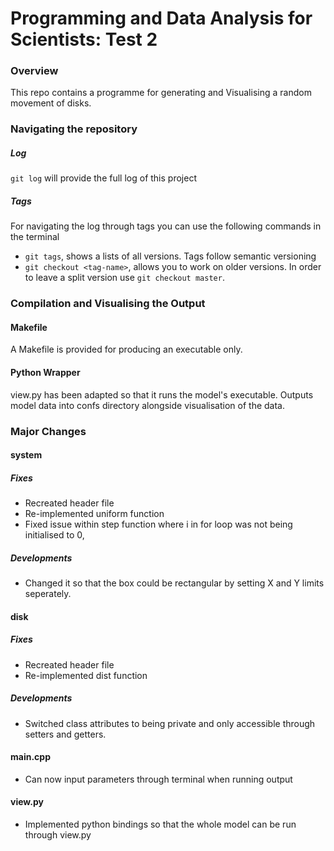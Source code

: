 # Programming and Data Analysis for Scientists: Test 2
### Overview
This repo contains a programme for generating and Visualising a random movement of disks.
### Navigating the repository
##### Log
``git log`` will provide the full log of this project
##### Tags
For navigating the log through tags you can use the following commands in the terminal
- ``git tags``, shows a lists of all versions. Tags follow semantic versioning
- ``git checkout <tag-name>``, allows you to work on older versions. In order to leave a split version use ``git checkout master``.
### Compilation and Visualising the Output

#### Makefile
A Makefile is provided for producing an executable only.
#### Python Wrapper
view.py has been adapted so that it runs the model's executable. Outputs model data into confs directory alongside visualisation of the data. 
### Major Changes

#### system
##### Fixes
- Recreated header file
- Re-implemented uniform function
- Fixed issue within step function where i in for loop was not being initialised to 0,
##### Developments
- Changed it so that the box could be rectangular by setting X and Y limits seperately.
#### disk
##### Fixes
- Recreated header file
- Re-implemented dist function
##### Developments
- Switched class attributes to being private and only accessible through setters and getters.

#### main.cpp
- Can now input parameters through terminal when running output

#### view.py
- Implemented python bindings so that the whole model can be run through view.py